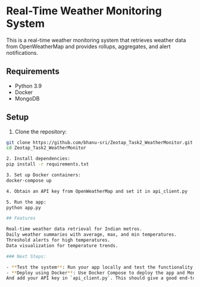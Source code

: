 # Real-Time Weather Monitoring System

This is a real-time weather monitoring system that retrieves weather data from OpenWeatherMap and provides rollups, aggregates, and alert notifications.

## Requirements

- Python 3.9
- Docker
- MongoDB

## Setup

1. Clone the repository:

```bash
git clone https://github.com/bhanu-sri/Zeotap_Task2_WeatherMonitor.git
cd Zeotap_Task2_WeatherMonitor

2. Install dependencies:
pip install -r requirements.txt

3. Set up Docker containers:
docker-compose up

4. Obtain an API key from OpenWeatherMap and set it in api_client.py

5. Run the app:
python app.py

## Features

Real-time weather data retrieval for Indian metros.
Daily weather summaries with average, max, and min temperatures.
Threshold alerts for high temperatures.
Data visualization for temperature trends.

### Next Steps:

- **Test the system**: Run your app locally and test the functionality with real weather data.
- **Deploy using Docker**: Use Docker Compose to deploy the app and MongoDB easily.
And add your API key in `api_client.py`. This should give a good end-to-end setup for real-time weather monitoring system.


